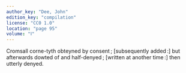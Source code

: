 ```yaml
---
author_key: "Dee, John"
edition_key: "compilation"
license: "CC0 1.0"
location: "page 95"
volume: "Ⅰ"
---
```

Cromsall corne-tyth obteyned by consent ; [subsequently added :] but afterwards
dowted of and half-denyed ; [written at another time :] then utterly denyed.
